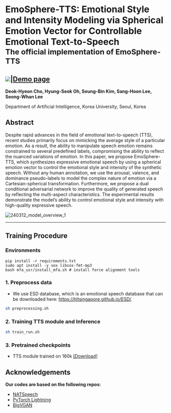 # EmoSphere-TTS: Emotional Style and Intensity Modeling via Spherical Emotion Vector for Controllable Emotional Text-to-Speech <br><sub>The official implementation of EmoSphere-TTS</sub>
##  <a src="https://img.shields.io/badge/cs.CV-2406.07803-b31b1b?logo=arxiv&logoColor=red" href="https://arxiv.org/abs/2406.07803"> <img src="https://img.shields.io/badge/cs.CV-2406.07803-b31b1b?logo=arxiv&logoColor=red"></a>|[Demo page](https://emosphere-tts.github.io/)

**Deok-Hyeon Cho, Hyung-Seok Oh, Seung-Bin Kim, Sang-Hoon Lee, Seong-Whan Lee**

Department of Artificial Intelligence, Korea University, Seoul, Korea  

## Abstract
Despite rapid advances in the field of emotional text-to-speech (TTS), recent studies primarily focus on mimicking the average style of a particular emotion. As a result, the ability to manipulate speech emotion remains constrained to several predefined labels, compromising the ability to reflect the nuanced variations of emotion. In this paper, we propose EmoSphere-TTS, which synthesizes expressive emotional speech by using a spherical emotion vector to control the emotional style and intensity of the synthetic speech. Without any human annotation, we use the arousal, valence, and dominance pseudo-labels to model the complex nature of emotion via a Cartesian-spherical transformation. Furthermore, we propose a dual conditional adversarial network to improve the quality of generated speech by reflecting the multi-aspect characteristics. The experimental results demonstrate the model’s ability to control emotional style and intensity with high-quality expressive speech.

![240312_model_overview_1](https://github.com/Choddeok/EmoSphere-TTS/assets/77186350/913610da-bfcc-4e60-b8fe-c1172b8dc154)

------
## Training Procedure

### Environments
```
pip install -r requirements.txt
sudo apt install -y sox libsox-fmt-mp3
bash mfa_usr/install_mfa.sh # install force alignment tools
```

### 1. Preprocess data

- We use ESD database, which is an emotional speech database that can be downloaded here: https://hltsingapore.github.io/ESD/. 

```bash
sh preprocessing.sh
```

### 2. Training TTS module and Inference  
```bash
sh train_run.sh
```

### 3. Pretrained checkpoints
- TTS module trained on 160k [[Download]](https://works.do/5eA33VN)

## Acknowledgements
**Our codes are based on the following repos:**
* [NATSpeech](https://github.com/NATSpeech/NATSpeech)
* [PyTorch Lightning](https://github.com/PyTorchLightning/pytorch-lightning)
* [BigVGAN](https://github.com/NVIDIA/BigVGAN)
